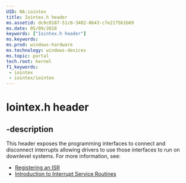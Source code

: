 ```yaml
---
UID: NA:iointex
title: Iointex.h header
ms.assetid: dc0c0187-51c0-3402-8643-c7e2175b1b69
ms.date: 05/09/2018
keywords: ["Iointex.h header"]
ms.keywords: 
ms.prod: windows-hardware
ms.technology: windows-devices
ms.topic: portal
tech.root: kernel
f1_keywords:
 - iointex
 - iointex/iointex
---
```


# Iointex.h header


## -description

This header exposes the programming interfaces to connect and disconnect interrupts allowing drivers to use those interfaces to run on downlevel systems. For more information, see:

- [Registering an ISR](https://docs.microsoft.com/windows-hardware/drivers/kernel/registering-an-isr)
- [Introduction to Interrupt Service Routines](https://docs.microsoft.com/windows-hardware/drivers/kernel/introduction-to-interrupt-service-routines)

